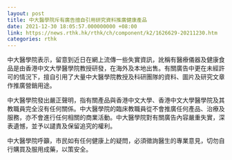 ```yaml
---
layout: post
title: 中大醫學院斥有廣告擅自引用研究資料推廣健康產品
date: 2021-12-30 18:05:57.000000000 +08:00
link: https://news.rthk.hk/rthk/ch/component/k2/1626629-20211230.htm
categories: rthk
---
```


中大醫學院表示，留意到近日在網上流傳一些失實資訊，訛稱有醫療儀器及健康食品是由香港中文大學醫學院教授研發，在海外及本地出售。有關廣告中更在未經許可的情況下，擅自引用了大量中大醫學院教授及科研團隊的資料、圖片及研究文章作推廣營銷用途。

中大醫學院發出嚴正聲明，指有關產品與香港中文大學、香港中文大學醫學院及其教職員完全沒有任何關係。中大醫學院的臨床教職員從不會推廣任何產品、治療及服務，亦不會進行任何相關的商業活動。中大醫學院對有關廣告內容嚴重失實，深表遺憾，並予以譴責及保留追究的權利。

中大醫學院呼籲，市民如有任何健康上的疑問，必須徵詢醫生的專業意見，切勿自行購買及服用成藥，以策安全。
